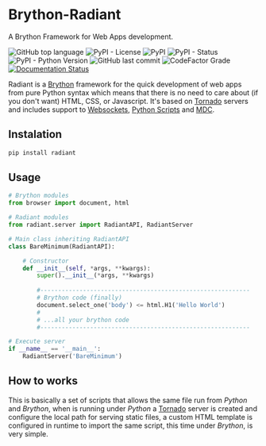 # Brython-Radiant

A Brython Framework for Web Apps development.

![GitHub top language](https://img.shields.io/github/languages/top/un-gcpds/brython-radiant?)
![PyPI - License](https://img.shields.io/pypi/l/radiant?)
![PyPI](https://img.shields.io/pypi/v/radiant?)
![PyPI - Status](https://img.shields.io/pypi/status/radiant?)
![PyPI - Python Version](https://img.shields.io/pypi/pyversions/radiant?)
![GitHub last commit](https://img.shields.io/github/last-commit/un-gcpds/brython-radiant?)
![CodeFactor Grade](https://img.shields.io/codefactor/grade/github/UN-GCPDS/brython-radiant?)
[![Documentation Status](https://readthedocs.org/projects/radiant/badge/?version=latest)](https://radiant-framework.readthedocs.io/en/latest/?badge=latest)

Radiant is a [Brython](https://brython.info/) framework for the quick development of web apps from pure Python syntax which means that there is no need to care about (if you don't want) HTML, CSS, or Javascript.  It's based on [Tornado](https://www.tornadoweb.org/) servers and includes support to [Websockets](notebooks/10-advance_usage.html#WebSockets), [Python Scripts](notebooks/10-advance_usage.html#Python-scripting) and [MDC](notebooks/99-mdc.html).

## Instalation


```python
pip install radiant
```

## Usage


```python
# Brython modules
from browser import document, html

# Radiant modules
from radiant.server import RadiantAPI, RadiantServer

# Main class inheriting RadiantAPI
class BareMinimum(RadiantAPI):

    # Constructor 
    def __init__(self, *args, **kwargs):
        super().__init__(*args, **kwargs)
    
        #-----------------------------------------------------------
        # Brython code (finally)
        document.select_one('body') <= html.H1('Hello World')
        #
        # ...all your brython code
        #-----------------------------------------------------------

# Execute server
if __name__ == '__main__':
    RadiantServer('BareMinimum')
```

## How to works

This is basically a set of scripts that allows the same file run from _Python_ and _Brython_, when is running under _Python_ a [Tornado](https://www.tornadoweb.org/) server is created and configure the local path for serving static files, a custom HTML template is configured in runtime to import the same script, this time under _Brython_, is very simple.
